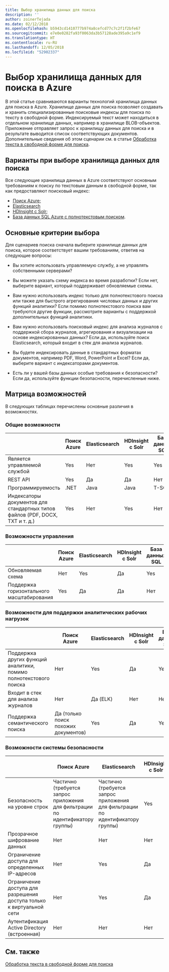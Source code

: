 ```yaml
---
title: Выбор хранилища данных для поиска
description: ''
author: zoinerTejada
ms.date: 02/12/2018
ms.openlocfilehash: b5943cd1410777b974a8cefcd77c7c2f1f2bfe67
ms.sourcegitcommit: e7e0e0282fa93f0063da3b57128ade395a9c1ef9
ms.translationtype: HT
ms.contentlocale: ru-RU
ms.lasthandoff: 12/05/2018
ms.locfileid: "52902337"
---
```

# <a name="choosing-a-search-data-store-in-azure"></a>Выбор хранилища данных для поиска в Azure

В этой статье сравниваются варианты технологий хранилища данных для поиска в Azure. Хранилище данных для поиска позволяет создавать и хранить специализированные поисковые индексы для поиска по тексту в свободной форме. Индексируемый текст может находиться в отдельном хранилище данных, например в хранилище BLOB-объектов. Приложение отправляет запрос к хранилищу данных для поиска и в результате выводится список соответствующих документов. Дополнительные сведения об этом сценарии см. в статье [Обработка текста в свободной форме для поиска](../scenarios/search.md). 

## <a name="what-are-your-options-when-choosing-a-search-data-store"></a>Варианты при выборе хранилища данных для поиска
Все следующие хранилища данных в Azure соответствуют основным требованиям к поиску по текстовым данным в свободной форме, так как предоставляют поисковый индекс:
- [Поиск Azure;](/azure/search/search-what-is-azure-search)
- [Elasticsearch](https://azuremarketplace.microsoft.com/marketplace/apps/elastic.elasticsearch?tab=Overview)
- [HDInsight с Solr](/azure/hdinsight/hdinsight-hadoop-solr-install-linux);
- [База данных SQL Azure с полнотекстовым поиском](/sql/relational-databases/search/full-text-search).


## <a name="key-selection-criteria"></a>Основные критерии выбора

Для сценариев поиска сначала выберите хранилище данных для поиска, которое соответствует вашим требованиям, ответив на следующие вопросы:

- Вы хотите использовать управляемую службу, а не управлять собственными серверами?

- Вы можете указать схему индекса во время разработки? Если нет, выберите вариант, который поддерживает обновляемые схемы.

- Вам нужно использовать индекс только для полнотекстового поиска или также для быстрого агрегирования числовых данных и других функций аналитики? Если помимо полнотекстового поиска вам требуются другие функции, рассмотрите варианты с поддержкой дополнительных функций аналитики.

- Вам нужно использовать поисковый индекс для анализа журналов с поддержкой сбора журналов, агрегирования и визуализации на основе индексированных данных? Если да, используйте поиск Elasticsearch, который входит в стек для анализа журналов.

- Вы будете индексировать данные в стандартных форматах документов, например PDF, Word, PowerPoint и Excel? Если да, выберите вариант с индексаторами документов.

- Есть ли у вашей базы данных особые требования к безопасности? Если да, используйте функции безопасности, перечисленные ниже.

## <a name="capability-matrix"></a>Матрица возможностей

В следующих таблицах перечислены основные различия в возможностях.

### <a name="general-capabilities"></a>Общие возможности

| | Поиск Azure | Elasticsearch | HDInsight с Solr | База данных SQL | 
| --- | --- | --- | --- | --- | 
| Является управляемой службой | Yes | Нет  | Yes | Yes |  
| REST API | Yes | Да | Да | Нет  |
| Программируемость | .NET | Java | Java | T-SQL | 
| Индексаторы документов для стандартных типов файлов (PDF, DOCX, TXT и т. д.) | Yes | Нет  | Yes | Нет  |

### <a name="manageability-capabilities"></a>Возможности управления

| | Поиск Azure | Elasticsearch | HDInsight с Solr | База данных SQL | 
| --- | --- | --- | --- | --- |
| Обновляемая схема | Нет  | Yes | Да | Yes |
| Поддержка горизонтального масштабирования  | Yes | Да | Да | Нет  |

### <a name="analytic-workload-capabilities"></a>Возможности для поддержки аналитических рабочих нагрузок

| | Поиск Azure | Elasticsearch | HDInsight с Solr | База данных SQL | 
| --- | --- | --- | --- | --- | 
| Поддержка других функций аналитики, помимо полнотекстового поиска | Нет  | Yes | Да | Yes |
| Входит в стек для анализа журналов | Нет  | Да (ELK) |  Нет  | Нет  |
| Поддержка семантического поиска | Да (только поиск похожих документов) | Yes | Да | Yes | 

### <a name="security-capabilities"></a>Возможности системы безопасности

| | Поиск Azure | Elasticsearch | HDInsight с Solr | База данных SQL | 
| --- | --- | --- | --- | --- | 
| Безопасность на уровне строк | Частично (требуется запрос приложения для фильтрации по идентификатору группы) | Частично (требуется запрос приложения для фильтрации по идентификатору группы) | Yes | Yes | 
| Прозрачное шифрование данных | Нет  | Нет  | Нет  | Yes |  
| Ограничение доступа для определенных IP-адресов | Нет  | Yes | Да | Yes |   
| Ограничение доступа для разрешения доступа только к виртуальной сети | Нет  | Yes | Да | Yes |  
| Аутентификация Active Directory (встроенная) | Нет  | Нет  | Нет  | Yes | 

## <a name="see-also"></a>См. также

[Обработка текста в свободной форме для поиска](../scenarios/search.md)
